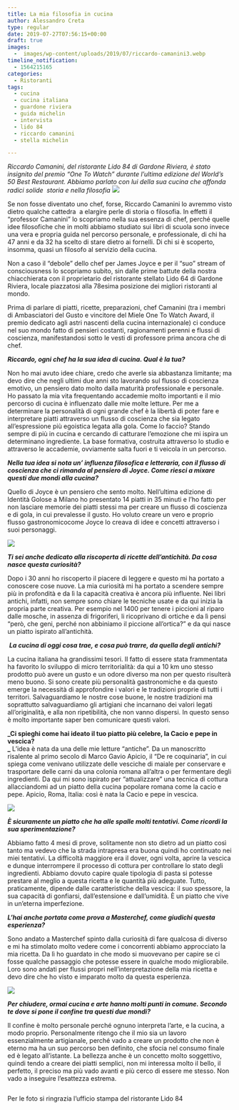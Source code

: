 ```yaml
---
title: La mia filosofia in cucina
author: Alessandro Creta
type: regular
date: 2019-07-27T07:56:15+00:00
draft: true
images:
  -  images/wp-content/uploads/2019/07/riccardo-camanini3.webp
timeline_notification:
  - 1564215165
categories:
  - Ristoranti
tags:
  - cucina
  - cucina italiana
  - guardone riviera
  - guida michelin
  - intervista
  - lido 84
  - riccardo camanini
  - stella michelin

---
```

_Riccardo Camanini, del ristorante Lido 84 di Gardone Riviera, è stato insignito del premio “One To Watch” durante l’ultima edizione del World’s 50 Best Restaurant. Abbiamo parlato con lui della sua cucina che affonda radici solide&nbsp; storia e nella filosofia_
![](/images/wp-content/uploads/2019/07/riccardo-camanini3.webp)
 

Se non fosse diventato uno chef, forse, Riccardo Camanini lo avremmo visto dietro qualche cattedra&nbsp; a elargire perle di storia o filosofia. In effetti il “professor Camanini” lo scopriamo nella sua essenza di chef, perché quelle idee filosofiche che in molti abbiamo studiato sui libri di scuola sono invece una vera e propria guida nel percorso personale, e professionale, di chi ha 47 anni e da 32 ha scelto di stare dietro ai fornelli. Di chi si è scoperto, insomma, quasi un filosofo al servizio della cucina.&nbsp;

Non a caso il “debole” dello chef per James Joyce e per il “suo” stream of consciousness lo scopriamo subito, sin dalle prime battute della nostra chiacchierata con il proprietario del ristorante stellato Lido 64 di Gardone Riviera, locale piazzatosi alla 78esima posizione dei migliori ristoranti al mondo.

Prima di parlare di piatti, ricette, preparazioni, chef Camanini (tra i membri di Ambasciatori del Gusto e vincitore del Miele One To Watch Award, il premio dedicato agli astri nascenti della cucina internazionale) ci conduce nel suo mondo fatto di pensieri costanti, ragionamenti perenni e flussi di coscienza, manifestandosi sotto le vesti di professore prima ancora che di chef.

**_Riccardo, ogni chef ha la sua idea di cucina. Qual è la tua?_**

Non ho mai avuto idee chiare, credo che averle sia abbastanza limitante; ma devo dire che negli ultimi due anni sto lavorando sul flusso di coscienza emotivo, un pensiero dato molto dalla maturità professionale e personale. Ho passato la mia vita frequentando accademie molto importanti e il mio percorso di cucina è influenzato dalle mie molte letture. Per me a determinare la personalità di ogni grande chef è la libertà di poter fare e interpretare piatti attraverso un flusso di coscienza che sia legato all’espressione più egoistica legata alla gola. Come lo faccio? Stando sempre di più in cucina e cercando di catturare l’emozione che mi ispira un determinano ingrediente. La base formativa, costruita attraverso lo studio e attraverso le accademie, ovviamente salta fuori e ti veicola in un percorso.

**_Nella tua idea si nota un’ influenza filosofica e letteraria, con il flusso di coscienza che ci rimanda al pensiero di Joyce. Come riesci a mixare questi due mondi alla cucina?_**

Quello di Joyce è un pensiero che sento molto. Nell’ultima edizione di Identità Golose a Milano ho presentato 14 piatti in 35 minuti e l’ho fatto per non lasciare memorie dei piatti stessi ma per creare un flusso di coscienza e di gola, in cui prevalesse il gusto. Ho voluto creare un vero e proprio flusso gastronomicocome Joyce lo creava di idee e concetti attraverso i suoi personaggi.

![](/images/wp-content/uploads/2019/07/chips-of-various-seeds-and-vinegard1.webp)
 

**_Ti sei anche dedicato alla riscoperta di ricette dell’antichità. Da cosa nasce questa curiosità?_**

Dopo i 30 anni ho riscoperto il piacere di leggere e questo mi ha portato a conoscere cose nuove. La mia curiosità mi ha portato a scendere sempre più in profondità e da lì la capacità creativa è ancora più influente. Nei libri antichi, infatti, non sempre sono chiare le tecniche usate e da qui inizia la propria parte creativa. Per esempio nel 1400 per tenere i piccioni al riparo dalle mosche, in assenza di frigoriferi, li ricoprivano di ortiche e da lì pensi “però, che geni, perché non abbiniamo il piccione all’ortica?” e da qui nasce un piatto ispirato all’antichità.

&nbsp;**_La cucina di oggi cosa trae, e cosa può trarre, da quella degli antichi?_**

La cucina italiana ha grandissimi tesori. Il fatto di essere stata frammentata ha favorito lo sviluppo di micro territorialità: da qui a 10 km uno stesso prodotto può avere un gusto e un odore diverso ma non per questo risulterà meno buono. Si sono create più personalità gastronomiche e da questo emerge la necessità di approfondire i valori e le tradizioni proprie di tutti i territori. Salvaguardiamo le nostre cose buone, le nostre tradizioni ma soprattutto salvaguardiamo gli artigiani che incarnano dei valori legati all’originalità, e alla non ripetibilità, che non vanno dispersi. In questo senso è molto importante saper ben comunicare questi valori.

**_Ci spieghi come hai ideato il tuo piatto più celebre, la Cacio e pepe in vescica?  
_** L’idea è nata da una delle mie letture “antiche”. Da un manoscritto risalente al primo secolo di Marco Gavio Apicio, il “De re coquinaria”, in cui spiega come venivano utilizzate delle vesciche di maiale per conservare e trasportare delle carni da una colonia romana all’altra o per fermentare degli ingredienti. Da qui mi sono ispirato per “attualizzare” una tecnica di cottura allacciandomi ad un piatto della cucina popolare romana come la cacio e pepe. Apicio, Roma, Italia: così è nata la Cacio e pepe in vescica.

![](/images/wp-content/uploads/2019/07/riccardo-camanini-2.webp)
 

**_È sicuramente un piatto che ha alle spalle molti tentativi. Come ricordi la sua sperimentazione?_**

Abbiamo fatto 4 mesi di prove, solitamente non sto dietro ad un piatto così tanto ma vedevo che la strada intrapresa era buona quindi ho continuato nei miei tentativi. La difficoltà maggiore era il dover, ogni volta, aprire la vescica e dunque interrompere il processo di cottura per controllare lo stato degli ingredienti. Abbiamo dovuto capire quale tipologia di pasta si potesse prestare al meglio a questa ricetta e le quantità più adeguate. Tutto, praticamente, dipende dalle caratteristiche della vescica: il suo spessore, la sua capacità di gonfiarsi, dall’estensione e dall’umidità. È un piatto che vive in un’eterna imperfezione.

**_L’hai anche portata come prova a Masterchef, come giudichi questa esperienza?_**

Sono andato a Masterchef spinto dalla curiosità di fare qualcosa di diverso e mi ha stimolato molto vedere come i concorrenti abbiamo approcciato la mia ricetta. Da lì ho guardato in che modo si muovevano per capire se ci fosse qualche passaggio che potesse essere in qualche modo migliorabile. Loro sono andati per flussi propri nell’interpretazione della mia ricetta e devo dire che ho visto e imparato molto da questa esperienza.

![](/images/wp-content/uploads/2019/07/pechinese-veal-tongue_dry-crusco-pepper_lemon-leaves4.webp)
 

**_Per chiudere, ormai cucina e arte hanno molti punti in comune. Secondo te dove si pone il confine tra questi due mondi?&nbsp;_**

Il confine è molto personale perché ognuno interpreta l’arte, e la cucina, a modo proprio. Personalmente ritengo che il mio sia un lavoro essenzialmente artigianale, perché vado a creare un prodotto che non è eterno ma ha un suo percorso ben definito, che sfocia nel consumo finale ed è legato all’istante. La bellezza anche è un concetto molto soggettivo, quindi tendo a creare dei piatti semplici, non mi interessa molto il bello, il perfetto, il preciso ma più vado avanti e più cerco di essere me stesso. Non vado a inseguire l’esattezza estrema. 

<pre class="wp-block-preformatted"></pre>

Per le foto si ringrazia l&#8217;ufficio stampa del ristorante Lido 84